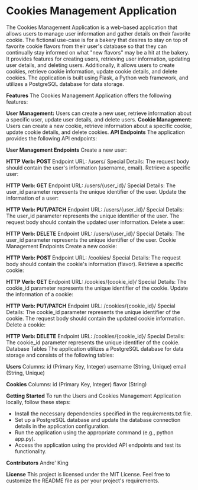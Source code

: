 # Cookies Management Application
The Cookies Management Application is a web-based application that allows users to manage user information and gather details on their favorite cookie. The fictional use-case is for a bakery that desires to stay on top of favorite cookie flavors from their user's database so that they can continually stay informed on what "new flavors" may be a hit at the bakery. It provides features for creating users, retrieving user information, updating user details, and deleting users. Additionally, it allows users to create cookies, retrieve cookie information, update cookie details, and delete cookies. The application is built using Flask, a Python web framework, and utilizes a PostgreSQL database for data storage.

**Features**
The Cookies Management Application offers the following features:

**User Management:** Users can create a new user, retrieve information about a specific user, update user details, and delete users.
**Cookie Management:** Users can create a new cookie, retrieve information about a specific cookie, update cookie details, and delete cookies.
**API Endpoints**
The application provides the following API endpoints:

**User Management Endpoints**
Create a new user:

**HTTP Verb: POST**
Endpoint URL: /users/
Special Details: The request body should contain the user's information (username, email).
Retrieve a specific user:

**HTTP Verb: GET**
Endpoint URL: /users/{user_id}/
Special Details: The user_id parameter represents the unique identifier of the user.
Update the information of a user:

**HTTP Verb: PUT/PATCH**
Endpoint URL: /users/{user_id}/
Special Details: The user_id parameter represents the unique identifier of the user. The request body should contain the updated user information.
Delete a user:

**HTTP Verb: DELETE**
Endpoint URL: /users/{user_id}/
Special Details: The user_id parameter represents the unique identifier of the user.
Cookie Management Endpoints
Create a new cookie:

**HTTP Verb: POST**
Endpoint URL: /cookies/
Special Details: The request body should contain the cookie's information (flavor).
Retrieve a specific cookie:

**HTTP Verb: GET**
Endpoint URL: /cookies/{cookie_id}/
Special Details: The cookie_id parameter represents the unique identifier of the cookie.
Update the information of a cookie:

**HTTP Verb: PUT/PATCH**
Endpoint URL: /cookies/{cookie_id}/
Special Details: The cookie_id parameter represents the unique identifier of the cookie. The request body should contain the updated cookie information.
Delete a cookie:

**HTTP Verb: DELETE**
Endpoint URL: /cookies/{cookie_id}/
Special Details: The cookie_id parameter represents the unique identifier of the cookie.
Database Tables
The application utilizes a PostgreSQL database for data storage and consists of the following tables:

**Users**
Columns:
id (Primary Key, Integer)
username (String, Unique)
email (String, Unique)

**Cookies**
Columns:
id (Primary Key, Integer)
flavor (String)

**Getting Started**
To run the Users and Cookies Management Application locally, follow these steps:

- Install the necessary dependencies specified in the requirements.txt file.
- Set up a PostgreSQL database and update the database connection details in the application configuration.
- Run the application using the appropriate command (e.g., python app.py).
- Access the application using the provided API endpoints and test its functionality.

**Contributors**
Andre' King

**License**
This project is licensed under the MIT License. Feel free to customize the README file as per your project's requirements.
